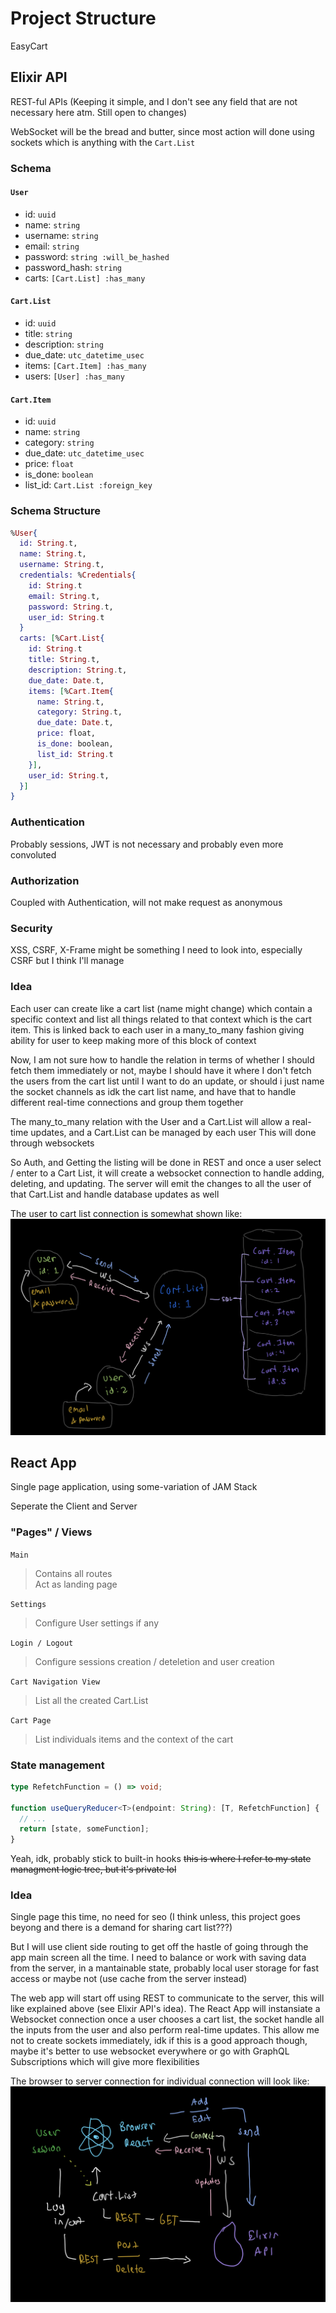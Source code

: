 # Project Structure

EasyCart

## Elixir API

REST-ful APIs (Keeping it simple, and I don't see any field that are not necessary here atm. Still open to changes)

WebSocket will be the bread and butter, since most action will done using sockets which is anything with the `Cart.List`

### Schema

#### `User`

- id: `uuid`
- name: `string`
- username: `string`
- email: `string`
- password: `string :will_be_hashed`
- password_hash: `string`
- carts: `[Cart.List] :has_many`

#### `Cart.List`

- id: `uuid`
- title: `string`
- description: `string`
- due_date: `utc_datetime_usec`
- items: `[Cart.Item] :has_many`
- users: `[User] :has_many`

#### `Cart.Item`

- id: `uuid`
- name: `string`
- category: `string`
- due_date: `utc_datetime_usec`
- price: `float`
- is_done: `boolean`
- list_id: `Cart.List :foreign_key`

### Schema Structure

```elixir
%User{
  id: String.t,
  name: String.t,
  username: String.t,
  credentials: %Credentials{
    id: String.t
    email: String.t,
    password: String.t,
    user_id: String.t
  }
  carts: [%Cart.List{
    id: String.t
    title: String.t,
    description: String.t,
    due_date: Date.t,
    items: [%Cart.Item{
      name: String.t,
      category: String.t,
      due_date: Date.t,
      price: float,
      is_done: boolean,
      list_id: String.t
    }],
    user_id: String.t,
  }]
}
```

### Authentication

Probably sessions, JWT is not necessary and probably even more convoluted

### Authorization

Coupled with Authentication, will not make request as anonymous

### Security

XSS, CSRF, X-Frame might be something I need to look into, especially CSRF but I think I'll manage

### Idea

Each user can create like a cart list (name might change) which contain a specific context and list all things related to that context which is the cart item. This is linked back to each user in a many_to_many fashion giving ability for user to keep making more of this block of context

Now, I am not sure how to handle the relation in terms of whether I should fetch them immediately or not, maybe I should have it where I don't fetch the users from the cart list until I want to do an update, or should i just name the socket channels as idk the cart list name, and have that to handle different real-time connections and group them together

The many_to_many relation with the User and a Cart.List will allow a real-time updates, and a Cart.List can be managed by each user
This will done through websockets

So Auth, and Getting the listing will be done in REST and once a user select / enter to a Cart List, it will create a websocket connection to handle adding, deleting, and updating. The server will emit the changes to all the user of that Cart.List and handle database updates as well

The user to cart list connection is somewhat shown like: ![`this`](./images/user-to-cartlist.png)

## React App

Single page application, using some-variation of JAM Stack

Seperate the Client and Server

### "Pages" / Views

`Main`

> Contains all routes <br>
> Act as landing page

`Settings`

> Configure User settings if any

`Login / Logout`

> Configure sessions creation / deteletion and user creation

`Cart Navigation View`

> List all the created Cart.List

`Cart Page`

> List individuals items and the context of the cart

### State management

```ts
type RefetchFunction = () => void;

function useQueryReducer<T>(endpoint: String): [T, RefetchFunction] {
  // ...
  return [state, someFunction];
}
```

Yeah, idk, probably stick to built-in hooks ~~this is where I refer to my state managment logic tree, but it's private lol~~

### Idea

Single page this time, no need for seo (I think unless, this project goes beyong and there is a demand for sharing cart list???)

But I will use client side routing to get off the hastle of going through the app main screen all the time. I need to balance or work with saving data from the server, in a mantainable state, probably local user storage for fast access or maybe not (use cache from the server instead)

The web app will start off using REST to communicate to the server, this will like explained above (see Elixir API's idea). The React App will instansiate a Websocket connection once a user chooses a cart list, the socket handle all the inputs from the user and also perform real-time updates. This allow me not to create sockets immediately, idk if this is a good approach though, maybe it's better to use websocket everywhere or go with GraphQL Subscriptions which will give more flexibilities

The browser to server connection for individual connection will look like:
![`browser-to-server`](./images/individual-connection.png)

